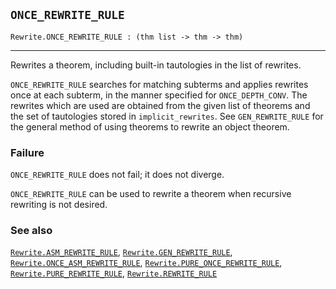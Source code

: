 ## `ONCE_REWRITE_RULE`

``` hol4
Rewrite.ONCE_REWRITE_RULE : (thm list -> thm -> thm)
```

------------------------------------------------------------------------

Rewrites a theorem, including built-in tautologies in the list of
rewrites.

`ONCE_REWRITE_RULE` searches for matching subterms and applies rewrites
once at each subterm, in the manner specified for `ONCE_DEPTH_CONV`. The
rewrites which are used are obtained from the given list of theorems and
the set of tautologies stored in `implicit_rewrites`. See
`GEN_REWRITE_RULE` for the general method of using theorems to rewrite
an object theorem.

### Failure

`ONCE_REWRITE_RULE` does not fail; it does not diverge.

`ONCE_REWRITE_RULE` can be used to rewrite a theorem when recursive
rewriting is not desired.

### See also

[`Rewrite.ASM_REWRITE_RULE`](#Rewrite.ASM_REWRITE_RULE),
[`Rewrite.GEN_REWRITE_RULE`](#Rewrite.GEN_REWRITE_RULE),
[`Rewrite.ONCE_ASM_REWRITE_RULE`](#Rewrite.ONCE_ASM_REWRITE_RULE),
[`Rewrite.PURE_ONCE_REWRITE_RULE`](#Rewrite.PURE_ONCE_REWRITE_RULE),
[`Rewrite.PURE_REWRITE_RULE`](#Rewrite.PURE_REWRITE_RULE),
[`Rewrite.REWRITE_RULE`](#Rewrite.REWRITE_RULE)
